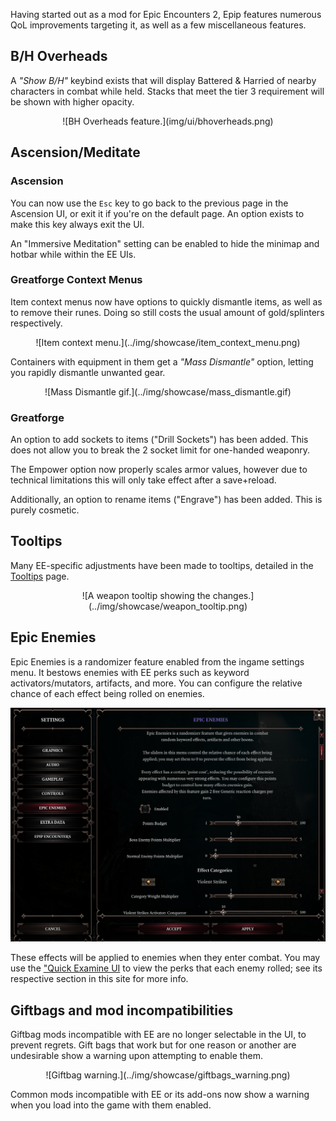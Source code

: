 Having started out as a mod for Epic Encounters 2, Epip features numerous QoL improvements targeting it, as well as a few miscellaneous features.

## B/H Overheads
A *"Show B/H"* keybind exists that will display Battered & Harried of nearby characters in combat while held. Stacks that meet the tier 3 requirement will be shown with higher opacity.

<center>![BH Overheads feature.](img/ui/bhoverheads.png)</center>

## Ascension/Meditate

### Ascension
You can now use the `Esc` key to go back to the previous page in the Ascension UI, or exit it if you're on the default page. An option exists to make this key always exit the UI.

An "Immersive Meditation" setting can be enabled to hide the minimap and hotbar while within the EE UIs.

### Greatforge Context Menus
Item context menus now have options to quickly dismantle items, as well as to remove their runes. Doing so still costs the usual amount of gold/splinters respectively.

<center>![Item context menu.](../img/showcase/item_context_menu.png)</center>

Containers with equipment in them get a *"Mass Dismantle"* option, letting you rapidly dismantle unwanted gear.

<center>![Mass Dismantle gif.](../img/showcase/mass_dismantle.gif)</center>

### Greatforge
An option to add sockets to items ("Drill Sockets") has been added. This does not allow you to break the 2 socket limit for one-handed weaponry.

The Empower option now properly scales armor values, however due to technical limitations this will only take effect after a save+reload.

Additionally, an option to rename items ("Engrave") has been added. This is purely cosmetic.

## Tooltips
Many EE-specific adjustments have been made to tooltips, detailed in the [Tooltips](../Features/TooltipAdjustments.md#changes-for-epic-encounters) page.

<center>![A weapon tooltip showing the changes.](../img/showcase/weapon_tooltip.png)</center>

## Epic Enemies
Epic Enemies is a randomizer feature enabled from the ingame settings menu. It bestows enemies with EE perks such as keyword activators/mutators, artifacts, and more. You can configure the relative chance of each effect being rolled on enemies.

![Epic Enemies menu.](../img/showcase/epic_enemies.png)

These effects will be applied to enemies when they enter combat. You may use the ["Quick Examine UI](../index.md#quick-examine) to view the perks that each enemy rolled; see its respective section in this site for more info.

## Giftbags and mod incompatibilities
Giftbag mods incompatible with EE are no longer selectable in the UI, to prevent regrets. Gift bags that work but for one reason or another are undesirable show a warning upon attempting to enable them.

<center>![Giftbag warning.](../img/showcase/giftbags_warning.png)</center>

Common mods incompatible with EE or its add-ons now show a warning when you load into the game with them enabled.